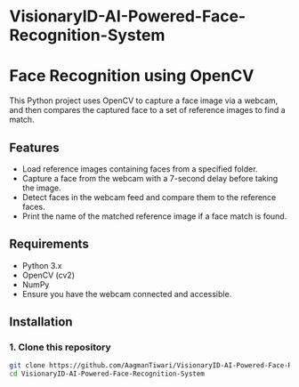 # VisionaryID-AI-Powered-Face-Recognition-System

# Face Recognition using OpenCV

This Python project uses OpenCV to capture a face image via a webcam, and then compares the captured face to a set of reference images to find a match.

## Features

- Load reference images containing faces from a specified folder.
- Capture a face from the webcam with a 7-second delay before taking the image.
- Detect faces in the webcam feed and compare them to the reference faces.
- Print the name of the matched reference image if a face match is found.

## Requirements

- Python 3.x
- OpenCV (cv2)
- NumPy
- Ensure you have the webcam connected and accessible.

## Installation

### 1. Clone this repository

```bash
git clone https://github.com/AagmanTiwari/VisionaryID-AI-Powered-Face-Recognition-System
cd VisionaryID-AI-Powered-Face-Recognition-System